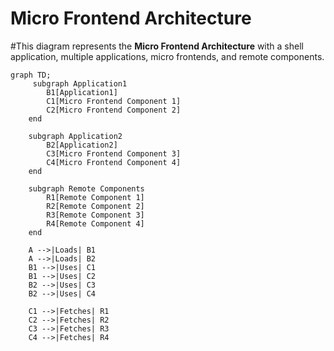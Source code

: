 # Micro Frontend Architecture

#This diagram represents the **Micro Frontend Architecture** with a shell application, multiple applications, micro frontends, and remote components.

```mermaid
graph TD;
     subgraph Application1
        B1[Application1]
        C1[Micro Frontend Component 1]
        C2[Micro Frontend Component 2]
    end

    subgraph Application2
        B2[Application2]
        C3[Micro Frontend Component 3]
        C4[Micro Frontend Component 4]
    end

    subgraph Remote Components
        R1[Remote Component 1]
        R2[Remote Component 2]
        R3[Remote Component 3]
        R4[Remote Component 4]
    end

    A -->|Loads| B1
    A -->|Loads| B2
    B1 -->|Uses| C1
    B1 -->|Uses| C2
    B2 -->|Uses| C3
    B2 -->|Uses| C4

    C1 -->|Fetches| R1
    C2 -->|Fetches| R2
    C3 -->|Fetches| R3
    C4 -->|Fetches| R4
```
